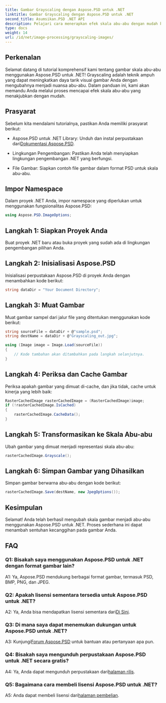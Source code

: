 ```yaml
---
title: Gambar Grayscaling dengan Aspose.PSD untuk .NET
linktitle: Gambar Grayscaling dengan Aspose.PSD untuk .NET
second_title: Asumsikan.PSD .NET API
description: Pelajari cara menerapkan efek skala abu-abu dengan mudah ke gambar menggunakan Aspose.PSD untuk .NET.
type: docs
weight: 14
url: /id/net/image-processing/grayscaling-images/
---
```

## Perkenalan

Selamat datang di tutorial komprehensif kami tentang gambar skala abu-abu menggunakan Aspose.PSD untuk .NET! Grayscaling adalah teknik ampuh yang dapat meningkatkan daya tarik visual gambar Anda dengan mengubahnya menjadi nuansa abu-abu. Dalam panduan ini, kami akan memandu Anda melalui proses mencapai efek skala abu-abu yang menakjubkan dengan mudah.

## Prasyarat

Sebelum kita mendalami tutorialnya, pastikan Anda memiliki prasyarat berikut:

-  Aspose.PSD untuk .NET Library: Unduh dan instal perpustakaan dari[Dokumentasi Aspose.PSD](https://reference.aspose.com/psd/net/).

- Lingkungan Pengembangan: Pastikan Anda telah menyiapkan lingkungan pengembangan .NET yang berfungsi.

- File Gambar: Siapkan contoh file gambar dalam format PSD untuk skala abu-abu.

## Impor Namespace

Dalam proyek .NET Anda, impor namespace yang diperlukan untuk menggunakan fungsionalitas Aspose.PSD:

```csharp
using Aspose.PSD.ImageOptions;
```

## Langkah 1: Siapkan Proyek Anda

Buat proyek .NET baru atau buka proyek yang sudah ada di lingkungan pengembangan pilihan Anda.

## Langkah 2: Inisialisasi Aspose.PSD

Inisialisasi perpustakaan Aspose.PSD di proyek Anda dengan menambahkan kode berikut:

```csharp
string dataDir = "Your Document Directory";
```

## Langkah 3: Muat Gambar

Muat gambar sampel dari jalur file yang ditentukan menggunakan kode berikut:

```csharp
string sourceFile = dataDir + @"sample.psd";
string destName = dataDir + @"Grayscaling_out.jpg";

using (Image image = Image.Load(sourceFile))
{
    // Kode tambahan akan ditambahkan pada langkah selanjutnya.
}
```

## Langkah 4: Periksa dan Cache Gambar

Periksa apakah gambar yang dimuat di-cache, dan jika tidak, cache untuk kinerja yang lebih baik:

```csharp
RasterCachedImage rasterCachedImage = (RasterCachedImage)image;
if (!rasterCachedImage.IsCached)
{
    rasterCachedImage.CacheData();
}
```

## Langkah 5: Transformasikan ke Skala Abu-abu

Ubah gambar yang dimuat menjadi representasi skala abu-abu:

```csharp
rasterCachedImage.Grayscale();
```

## Langkah 6: Simpan Gambar yang Dihasilkan

Simpan gambar berwarna abu-abu dengan kode berikut:

```csharp
rasterCachedImage.Save(destName, new JpegOptions());
```

## Kesimpulan

Selamat! Anda telah berhasil mengubah skala gambar menjadi abu-abu menggunakan Aspose.PSD untuk .NET. Proses sederhana ini dapat menambah sentuhan kecanggihan pada gambar Anda.

## FAQ

### Q1: Bisakah saya menggunakan Aspose.PSD untuk .NET dengan format gambar lain?

A1: Ya, Aspose.PSD mendukung berbagai format gambar, termasuk PSD, BMP, PNG, dan JPEG.

### Q2: Apakah lisensi sementara tersedia untuk Aspose.PSD untuk .NET?

 A2: Ya, Anda bisa mendapatkan lisensi sementara dari[Di Sini](https://purchase.aspose.com/temporary-license/).

### Q3: Di mana saya dapat menemukan dukungan untuk Aspose.PSD untuk .NET?

 A3: Kunjungi[Forum Aspose.PSD](https://forum.aspose.com/c/psd/34) untuk bantuan atau pertanyaan apa pun.

### Q4: Bisakah saya mengunduh perpustakaan Aspose.PSD untuk .NET secara gratis?

 A4: Ya, Anda dapat mengunduh perpustakaan dari[halaman rilis](https://releases.aspose.com/psd/net/).

### Q5: Bagaimana cara membeli lisensi Aspose.PSD untuk .NET?

 A5: Anda dapat membeli lisensi dari[halaman pembelian](https://purchase.aspose.com/buy).